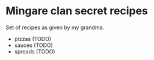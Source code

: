 # Mingare clan secret recipes

Set of recipes as given by my grandma.

- pizzas (TODO)
- sauces (TODO)
- spreads (TODO)


